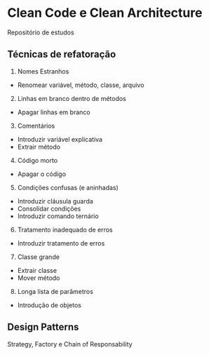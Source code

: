 # Clean Code e Clean Architecture

Repositório de estudos

## Técnicas de refatoração

1. Nomes Estranhos

- Renomear variável, método, classe, arquivo

2. Linhas em branco dentro de métodos

- Apagar linhas em branco

3. Comentários

- Introduzir variável explicativa
- Extrair método

4. Código morto

- Apagar o código

5. Condições confusas (e aninhadas)

- Introduzir cláusula guarda
- Consolidar condições
- Introduzir comando ternário

6. Tratamento inadequado de erros

- Introduzir tratamento de erros

7. Classe grande

- Extrair classe
- Mover método

8. Longa lista de parâmetros

- Introdução de objetos

## Design Patterns

Strategy, Factory e Chain of Responsability
